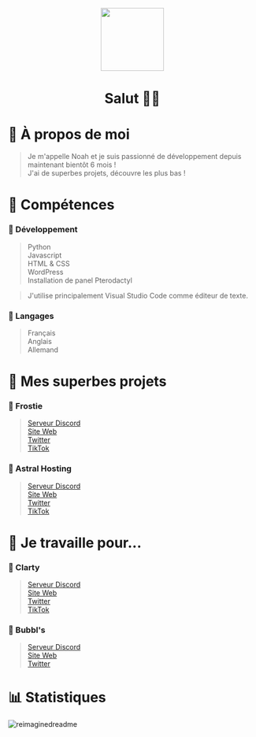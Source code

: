 <p align="center"><img src="https://cdn.discordapp.com/attachments/1100777508829397043/1153011976239321248/Noah2-modified.png" height="128" width="128"></p>
<h1 align="center">Salut 👋🏼</h1>

# 🌱 À propos de moi
> Je m'appelle Noah et je suis passionné de développement depuis maintenant bientôt 6 mois !</br>J'ai de superbes projets, découvre les plus bas ! 

# 🌿 Compétences
### 🍂 Développement 
> Python</br>Javascript</br>HTML & CSS</br>WordPress</br>Installation de panel Pterodactyl

> J'utilise principalement Visual Studio Code comme éditeur de texte.

### 🌴 Langages
> Français</br>Anglais</br>Allemand

# 🍃 Mes superbes projets

### 💙 Frostie
> [Serveur Discord](https://discord.gg/dhM7ST5cup)</br>[Site Web](https://frostie.fr)</br>[Twitter](https://twitter.com/FrostieSupport)</br>[TikTok](https://tiktok.com/@frostie.fr)

### 🚀 Astral Hosting
> [Serveur Discord](https://astral-hosting.fr/discord)</br>[Site Web](https://astral-hosting.fr)</br>[Twitter](https://astral-hosting.fr/twitter)</br>[TikTok](https://astral-hosting.fr/TikTok)

# 💼 Je travaille pour...

### 💜 Clarty
> [Serveur Discord](https://discord.gg/gfGrr97R69)</br>[Site Web](https://clarty.org)</br>[Twitter](https://twitter.com/ClartySupport)</br>[TikTok](https://tiktok.com/@clarty.org)

### 🫧 Bubbl's
> [Serveur Discord](https://discord.gg/CtjU8mSUKw)</br>[Site Web](https://bubbls.fr)</br>[Twitter](https://twitter.com/The_Bubbls)

# 📊 Statistiques

<img src="https://myreadme.vercel.app/api/embed/NoahPrm?panels=userstatistics,toprepositories,toplanguages,commitgraph" alt="reimaginedreadme" />
